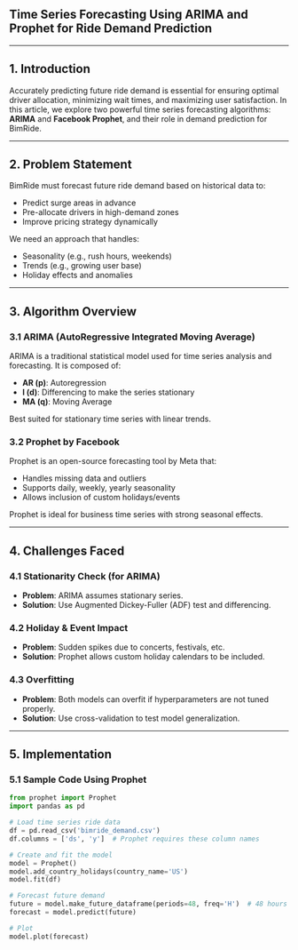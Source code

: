 ## Time Series Forecasting Using ARIMA and Prophet for Ride Demand Prediction

---

## 1. Introduction

Accurately predicting future ride demand is essential for ensuring optimal driver allocation, minimizing wait times, and maximizing user satisfaction. In this article, we explore two powerful time series forecasting algorithms: **ARIMA** and **Facebook Prophet**, and their role in demand prediction for BimRide.

---

## 2. Problem Statement

BimRide must forecast future ride demand based on historical data to:

- Predict surge areas in advance
- Pre-allocate drivers in high-demand zones
- Improve pricing strategy dynamically

We need an approach that handles:
- Seasonality (e.g., rush hours, weekends)
- Trends (e.g., growing user base)
- Holiday effects and anomalies

---

## 3. Algorithm Overview

### 3.1 ARIMA (AutoRegressive Integrated Moving Average)

ARIMA is a traditional statistical model used for time series analysis and forecasting. It is composed of:
- **AR (p)**: Autoregression
- **I (d)**: Differencing to make the series stationary
- **MA (q)**: Moving Average

Best suited for stationary time series with linear trends.

### 3.2 Prophet by Facebook

Prophet is an open-source forecasting tool by Meta that:
- Handles missing data and outliers
- Supports daily, weekly, yearly seasonality
- Allows inclusion of custom holidays/events

Prophet is ideal for business time series with strong seasonal effects.

---

## 4. Challenges Faced

### 4.1 Stationarity Check (for ARIMA)
- **Problem**: ARIMA assumes stationary series.
- **Solution**: Use Augmented Dickey-Fuller (ADF) test and differencing.

### 4.2 Holiday & Event Impact
- **Problem**: Sudden spikes due to concerts, festivals, etc.
- **Solution**: Prophet allows custom holiday calendars to be included.

### 4.3 Overfitting
- **Problem**: Both models can overfit if hyperparameters are not tuned properly.
- **Solution**: Use cross-validation to test model generalization.

---

## 5. Implementation

### 5.1 Sample Code Using Prophet

```python
from prophet import Prophet
import pandas as pd

# Load time series ride data
df = pd.read_csv('bimride_demand.csv')
df.columns = ['ds', 'y']  # Prophet requires these column names

# Create and fit the model
model = Prophet()
model.add_country_holidays(country_name='US')
model.fit(df)

# Forecast future demand
future = model.make_future_dataframe(periods=48, freq='H')  # 48 hours ahead
forecast = model.predict(future)

# Plot
model.plot(forecast)
```